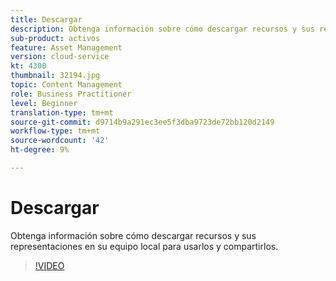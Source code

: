 ```yaml
---
title: Descargar
description: Obtenga información sobre cómo descargar recursos y sus representaciones en su equipo local para usarlos y compartirlos.
sub-product: activos
feature: Asset Management
version: cloud-service
kt: 4300
thumbnail: 32194.jpg
topic: Content Management
role: Business Practitioner
level: Beginner
translation-type: tm+mt
source-git-commit: d9714b9a291ec3ee5f3dba9723de72bb120d2149
workflow-type: tm+mt
source-wordcount: '42'
ht-degree: 9%

---
```



# Descargar

Obtenga información sobre cómo descargar recursos y sus representaciones en su equipo local para usarlos y compartirlos.

>[!VIDEO](https://video.tv.adobe.com/v/35090/?quality=12&learn=on&hidetitle=true)
